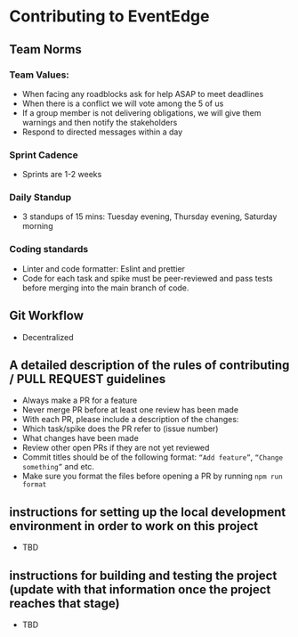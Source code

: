 # Contributing to EventEdge

## Team Norms

### Team Values:
* When facing any roadblocks ask for help ASAP to meet deadlines
* When there is a conflict we will vote among the 5 of us
* If a group member is not delivering obligations, we will give them warnings and then notify the stakeholders
* Respond to directed messages within a day

### Sprint Cadence
* Sprints are 1-2 weeks

### Daily Standup
* 3 standups of 15 mins: Tuesday evening, Thursday evening, Saturday morning

### Coding standards
* Linter and code formatter: Eslint and prettier
* Code for each task and spike must be peer-reviewed and pass tests before merging into the main branch of code.

## Git Workflow
* Decentralized

## A detailed description of the rules of contributing / PULL REQUEST guidelines
* Always make a PR for a feature
* Never merge PR before at least one review has been made
* With each PR, please include a description of the changes:
* Which task/spike does the PR refer to (issue number)
* What changes have been made
* Review other open PRs if they are not yet reviewed
* Commit titles should be of the following format: `“Add feature”`, `“Change something”` and etc.
* Make sure you format the files before opening a PR by running `npm run format`

## instructions for setting up the local development environment in order to work on this project
* TBD

## instructions for building and testing the project (update with that information once the project reaches that stage)
*  TBD

